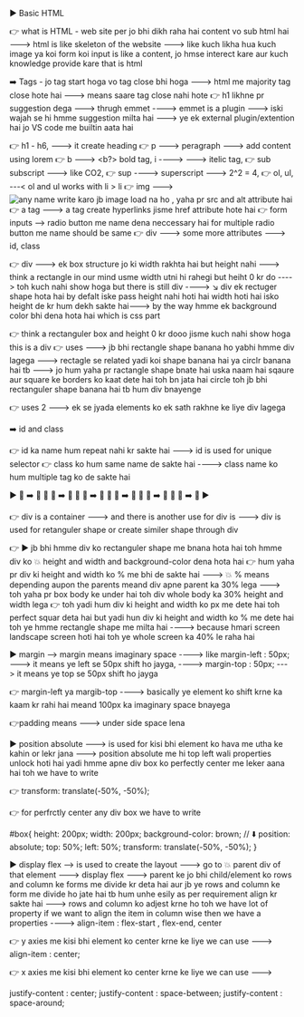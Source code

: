 ▶️ Basic HTML

👉 what is HTML - web site per jo bhi dikh raha hai content vo sub html hai ---> html is like skeleton of the website ---> like kuch likha hua kuch image ya koi form koi input is like a content, jo hmse interect kare aur kuch knowledge provide kare that is html 

➡️ Tags - jo tag start hoga vo tag close bhi hoga ---> html me majority tag close hote hai ---> means saare tag close nahi hote 
👉 h1 likhne pr suggestion dega ---> thrugh emmet ----> emmet is a plugin ---> iski wajah se hi hmme suggestion milta hai ---> ye ek external plugin/extention hai jo VS code me builtin aata hai

👉 h1 - h6, ---> it create heading
👉 p ---> peragraph ---> add content using lorem
👉 b ---> <b?></b> bold tag,  i ----> <i></i> ---> itelic tag, 
👉 sub <sub> </sub> subscript ---> like CO2, 
👉 sup ----> <sup> </sup> superscript ---> 2^2 = 4,
👉 ol, ul, ---< ol and ul works with li > li
👉 img ---> <img src="image ka address " alt="any name write karo jb image load na ho"> , yaha pr src and alt attribute hai
👉 a tag ---> a tag create hyperlinks jisme href attribute hote hai
👉 form inputs -->
    radio button me name dena neccessary hai for multiple radio button me name should be same 
👉 div ---> some more attributes ---> id, class

👉 div ---> ek box structure jo ki width rakhta hai but height nahi ---> think a rectangle in our mind usme width utni hi rahegi but heiht 0 kr do ----> toh kuch nahi show hoga but there is still div ----> ↘️ div ek rectuger shape hota hai by defalt iske pass height nahi hoti hai width hoti hai isko height de kr hum dekh sakte hai---> by the way hmme ek background color bhi dena hota hai which is css part

👉 think a rectanguler box and height 0 kr dooo jisme kuch nahi show hoga this is a div
👉 uses ---> jb bhi rectangle shape banana ho yabhi hmme div lagega ---> rectagle se related yadi koi shape banana hai ya circlr banana hai tb  ---> jo hum yaha pr ractangle shape bnate hai uska naam hai sqaure aur square ke borders ko kaat dete hai toh bn jata hai circle toh jb bhi rectanguler shape banana hai tb hum div bnayenge 

👉 uses 2 ---> ek se jyada elements ko ek sath rakhne ke liye div lagega


➡️ id and class 

👉 id ka name hum repeat nahi kr sakte hai ---> id is used for unique selector 
👉 class ko hum same name de sakte hai ----> class name ko hum multiple tag ko de sakte hai 



▶️ 🌴 ➡️ 🌴 🔴  🌴 ➡️ 🌴 🔴  🌴 ➡️ 🌴 🔴  🌴 ➡️ 🌴 🔴  🌴 ➡️ 🌴 🔴  🌴 ➡️ 🌴 ▶️ 

👉 div is a container ---> and there is another use for div is ---> div is used for retanguler shape or create similer shape through div

👉 ▶️ jb bhi hmme div ko rectanguler shape me bnana hota hai toh hmme div ko 💥 height and width and background-color dena hota hai
👉 hum yaha pr div ki height and width ko % me bhi de sakte hai ---> 💥 % means depending aupon the parents meand div apne parent ka 30% lega ---> toh yaha pr box body ke under hai toh div whole body ka 30% height and width lega 
👉 toh yadi hum div ki height and width ko px me dete hai toh perfect squar deta hai but yadi hun div ki height and width ko % me dete hai toh ye hmme rectangle shape me milta hai ----> because hmari screen landscape screen hoti hai toh ye whole screen ka 40% le raha hai


▶️ margin --> margin means imaginary space ----> like margin-left : 50px; ---> it means ye left se 50px shift ho jayga, ----> margin-top : 50px; ---> it means ye top se 50px shift ho jayga

👉 margin-left ya margib-top ----> basically ye element ko shift krne ka kaam kr rahi hai meand 100px ka imaginary space bnayega

👉padding means ---> under side space lena


▶️ position absolute ---> is used for kisi bhi element ko hava me utha ke kahin or lekr jana ---> position absolute me hi top left wali properties unlock hoti hai yadi hmme apne div box ko perfectly center me leker aana hai toh we have to write

👉 transform: translate(-50%, -50%);

👉 for perfrctly center any div box we have to write

#box{
    height: 200px;
    width: 200px;
    background-color: brown;
    // ⬇️
    position: absolute;
    top: 50%;
    left: 50%;
    transform: translate(-50%, -50%);
}

▶️ display flex --> is used to create the layout ---> go to 💥 parent div of that element ---> display flex ---> parent ke jo bhi child/element ko rows and column ke forms me divide kr deta hai aur jb ye rows and column ke form me divide ho jate hai tb hum unhe esily as per requirement align kr sakte hai ---> rows and column ko adjest krne ho toh we have lot of property if we want to align the item in column wise then we have a properties ----> align-item : flex-start , flex-end, center

👉 y axies me kisi bhi element ko center krne ke liye we can use --->  align-item : center;

👉 x axies me kisi bhi element ko center krne ke liye we can use ---> 

justify-content : center;
justify-content : space-between;
justify-content : space-around;

